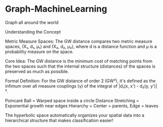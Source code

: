 # Graph-MachineLearning
Graph all around the world


Understanding the Concept

Metric Measure Spaces: The GW distance compares two metric measure spaces, (X₁, d₁, μ₁) and (X₂, d₂, μ₂), where d is a distance function and μ is a probability measure on the space. 

Core Idea: The GW distance is the minimum cost of matching points from the two spaces such that the internal structure (distances) of the spaces is preserved as much as possible. 

Formal Definition: For the GW distance of order 2 (GW²), it's defined as the infimum over all measure couplings (γ) of the integral of |d₁(x, x') - d₂(y, y')|². 



Poincaré Ball = Warped space inside a circle
Distance Stretching = Exponential growth near edges
Hierarchy = Center = parents, Edge = leaves


The hyperbolic space automatically organizes your spatial data into a hierarchical structure that makes classification easier!
